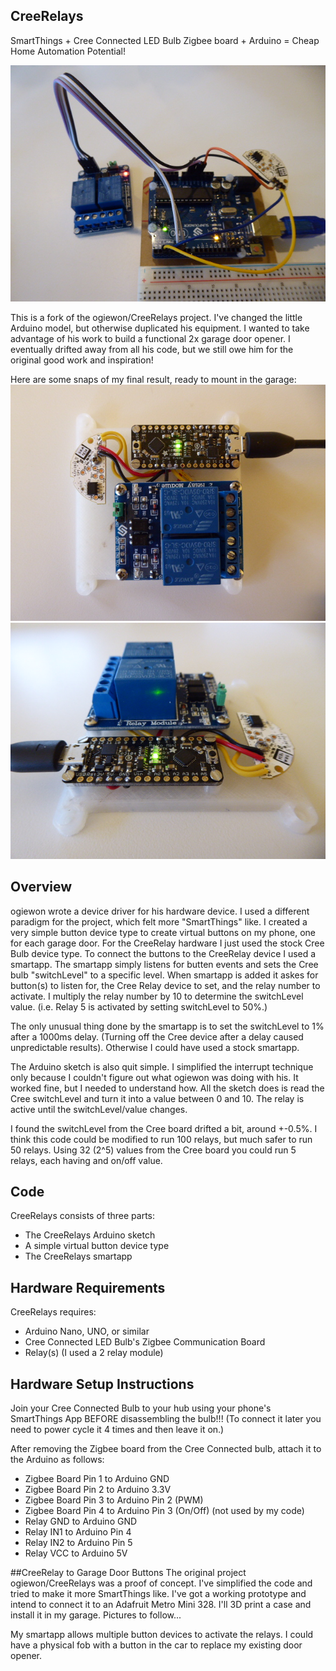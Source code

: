 ## CreeRelays
SmartThings + Cree Connected LED Bulb Zigbee board + Arduino = Cheap Home Automation Potential!

![screenshot](https://github.com/dzelenka/CreeRelays/blob/master/P1000969.JPG)

This is a fork of the ogiewon/CreeRelays project. I've changed the little Arduino model, but otherwise duplicated his equipment. I wanted to take advantage of his work to build a functional 2x garage door opener. I eventually drifted away from all his code, but we still owe him for the original good work and inspiration!

Here are some snaps of my final result, ready to mount in the garage:
![screenshot](https://github.com/dzelenka/CreeRelays/blob/master/P1000970.JPG)
![screenshot](https://github.com/dzelenka/CreeRelays/blob/master/P1000971.JPG)

## Overview
ogiewon wrote a device driver for his hardware device. I used a different paradigm for the project, which felt more "SmartThings" like. I created a very simple button device type to create virtual buttons on my phone, one for each garage door. For the CreeRelay hardware I just used the stock Cree Bulb device type. To connect the buttons to the CreeRelay device I used a smartapp. The smartapp simply listens for butten events and sets the Cree bulb "switchLevel" to a specific level. When smartapp is added it askes for button(s) to listen for, the Cree Relay device to set, and the relay number to activate. I multiply the relay number by 10 to determine the switchLevel value. (i.e. Relay 5 is activated by setting switchLevel to 50%.)

The only unusual thing done by the smartapp is to set the switchLevel to 1% after a 1000ms delay. (Turning off the Cree device after a delay caused unpredictable results). Otherwise I could have used a stock smartapp.

The Arduino sketch is also quit simple. I simplified the interrupt technique only because I couldn't figure out what ogiewon was doing with his. It worked fine, but I needed to understand how. All the sketch does is read the Cree switchLevel and turn it into a value between 0 and 10. The relay is active until the switchLevel/value changes.

I found the switchLevel from the Cree board drifted a bit, around +-0.5%. I think this code could be modified to run 100 relays, but much safer to run 50 relays. Using 32 (2^5) values from the Cree board you could run 5 relays, each having and on/off value.

## Code
CreeRelays consists of three parts:
- The CreeRelays Arduino sketch
- A simple virtual button device type
- The CreeRelays smartapp

## Hardware Requirements
CreeRelays requires:
- Arduino Nano, UNO, or similar
- Cree Connected LED Bulb's Zigbee Communication Board
- Relay(s) (I used a 2 relay module)

## Hardware Setup Instructions
Join your Cree Connected Bulb to your hub using your phone's SmartThings App BEFORE disassembling the bulb!!! (To connect it later you need to power cycle it 4 times and then leave it on.)

After removing the Zigbee board from the Cree Connected bulb, attach it to the Arduino as follows:
 - Zigbee Board Pin 1 to Arduino GND
 - Zigbee Board Pin 2 to Arduino 3.3V
 - Zigbee Board Pin 3 to Arduino Pin 2 (PWM)
 - Zigbee Board Pin 4 to Arduino Pin 3 (On/Off) (not used by my code)
 - Relay GND to Arduino GND
 - Relay IN1 to Arduino Pin 4
 - Relay IN2 to Arduino Pin 5
 - Relay VCC to Arduino 5V
  
##CreeRelay to Garage Door Buttons
The original project ogiewon/CreeRelays was a proof of concept. I've simplified the code and tried to make it more SmartThings like. I've got a working prototype and intend to connect it to an Adafruit Metro Mini 328. I'll 3D print a case and install it in my garage. Pictures to follow...

My smartapp allows multiple button devices to activate the relays. I could have a physical fob with a button in the car to replace my existing door opener. 
